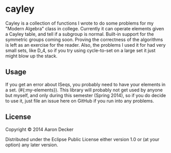 # cayley

Cayley is a collection of functions I wrote to do some problems for
my "Modern Algebra" class in college.
Currently it can operate elements given a Cayley table, and tell if a subgroup is normal.
Built-in support for the symmetric groups coming soon.
Proving the correctness of the algorithms is left as an exercise for the
reader.
Also, the problems I used it for had very small sets, like D_4, so if you
try using cycle-to-set on a large set it just might blow up the stack.

## Usage

If you get an error about ISeqs, you probably need to have your elements in a set. (#{:my-elements}).
This library will probably not get used by anyone but myself, and only during this semester (Spring 2014), so if you do decide to
use it, just file an issue here on GitHub if you run into any problems.
## License

Copyright © 2014 Aaron Decker

Distributed under the Eclipse Public License either version 1.0 or (at
your option) any later version.
